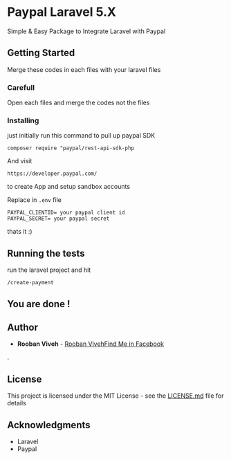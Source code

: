 # Paypal Laravel 5.X

Simple & Easy Package to Integrate Laravel with Paypal 

## Getting Started

Merge these codes in each files with your laravel files   

### Carefull

Open each files and merge the codes not the files



### Installing

just initially run this command to pull up paypal SDK

```
composer require "paypal/rest-api-sdk-php
```

And visit 


```
https://developer.paypal.com/
```

to create App and setup sandbox accounts

Replace in `.env` file

```
PAYPAL_CLIENTID= your paypal client id
PAYPAL_SECRET= your paypal secret
```

thats it :)

## Running the tests

run the laravel project and hit

```
/create-payment
```

## You are done !

## Author

* **Rooban Viveh**  - [Rooban Viveh](https://laracasts.com/@LaraStorm)[Find Me in Facebook](https://www.facebook.com/rdxrbn)

.

## License

This project is licensed under the MIT License - see the [LICENSE.md](LICENSE.md) file for details

## Acknowledgments

* Laravel
* Paypal
